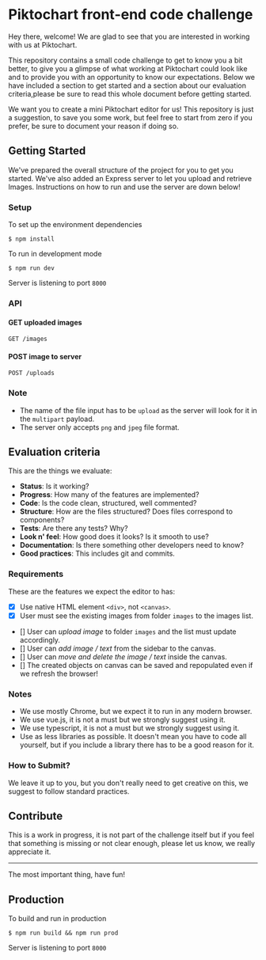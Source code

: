 # Piktochart front-end code challenge

Hey there, welcome! We are glad to see that you are interested in working with us at Piktochart.

This repository contains a small code challenge to get to know you a bit better, to give you a glimpse of what working at Piktochart could look like and to provide you with an opportunity to know our expectations. Below we have included a section to get started and a section about our evaluation criteria,please be sure to read this whole document before getting started.

We want you to create a mini Piktochart editor for us! This repository is just a suggestion, to save you some work, but feel free to start from zero if you prefer, be sure to document your reason if doing so.

## Getting Started

We've prepared the overall structure of the project for you to get you started. We've also added an Express server to let you upload and retrieve Images. Instructions on how to run and use the server are down below!

### Setup

To set up the environment dependencies

```
$ npm install
```

To run in development mode

```
$ npm run dev
```

Server is listening to port `8000`

### API

#### GET uploaded images

```
GET /images
```

#### POST image to server

```
POST /uploads
```

### Note

- The name of the file input has to be `upload` as the server will look for it in the `multipart` payload.
- The server only accepts `png` and `jpeg` file format.

## Evaluation criteria

This are the things we evaluate:

- **Status**: Is it working?
- **Progress**: How many of the features are implemented?
- **Code**: Is the code clean, structured, well commented?
- **Structure**: How are the files structured? Does files correspond to components?
- **Tests**: Are there any tests? Why?
- **Look n' feel**: How good does it looks? Is it smooth to use?
- **Documentation**: Is there something other developers need to know?
- **Good practices**: This includes git and commits.

### Requirements

These are the features we expect the editor to has:

- [x] Use native HTML element `<div>`, not `<canvas>`.
- [x] User must see the existing images from folder `images` to the images list.
- [] User can _upload image_ to folder `images` and the list must update accordingly.
- [] User can _add image / text_ from the sidebar to the canvas.
- [] User can _move and delete the image / text_ inside the canvas.
- [] The created objects on canvas can be saved and repopulated even if we refresh the browser!

### Notes

- We use mostly Chrome, but we expect it to run in any modern browser.
- We use vue.js, it is not a must but we strongly suggest using it.
- We use typescript, it is not a must but we strongly suggest using it.
- Use as less libraries as possible. It doesn't mean you have to code all yourself, but if you include a library there has to be a good reason for it.

### How to Submit?

We leave it up to you, but you don't really need to get creative on this, we suggest to follow standard practices.

## Contribute

This is a work in progress, it is not part of the challenge itself but if you feel that something is missing or not clear enough, please let us know, we really appreciate it.

---

The most important thing, have fun!

## Production

To build and run in production

```
$ npm run build && npm run prod
```

Server is listening to port `8000`
